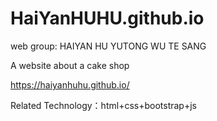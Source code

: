 # HaiYanHUHU.github.io
web group:
HAIYAN HU 
YUTONG WU
TE SANG


A website about a cake shop

https://haiyanhuhu.github.io/

Related Technology：html+css+bootstrap+js


